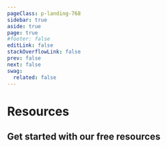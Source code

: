```yaml
---
pageClass: p-landing-768
sidebar: true
aside: true
page: true
#footer: false
editLink: false
stackOverflowLink: false
prev: false
next: false
swag:
  related: false
---
```



<script setup>
import Resource from "../components/banner/Resource.vue";
</script>

<!-- HERO -->
# Resources
  <h2 class="h-homepage">Get started with our free resources</h2>

  <Resource
    eyebrow="850+ Icons"
    title="Meteor Icon Kit"
    URL="https://www.figma.com/community/file/1032564947404478461/meteor-icon-kit-5-2-5-shopware"
    alt="Meteor Icon Kit follows a minimal, yet highly expressive style perfectly aligned with Shopware's product language. This Icon Kit includes over 850+ icons."
  />

<Resource
    eyebrow="Admin UI"
    title="Meteor Admin Foundations"
    URL="https://www.figma.com/community/file/1032569283566168066/meteor-admin-foundations-shopware"
    alt="Meteor is a unified system of components, styles, visuals and guidelines and, therefore, the foundation for all of Shopware's products. It helps us work together more efficiently and provides a unified process across teams to build empowering and delightful experiences for all of Shopware's merchants. Simply put, Meteor is Shopware's Design System."
  />


